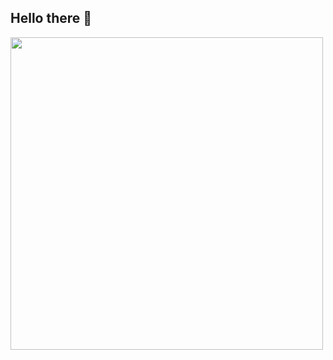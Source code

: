 ## Hello there 👋

<div id="header" align="left">
  <img src = "https://i.giphy.com/media/v1.Y2lkPTc5MGI3NjExM2oxNGNzdnJ6eXAwbmtxN2F3czVuZmhmM2xzbWdxbmpnOHFlN2E3aiZlcD12MV9pbnRlcm5hbF9naWZfYnlfaWQmY3Q9Zw/13HBDT4QSTpveU/giphy.gif" width="500" />
</div>
<!--
**MrKery/MrKery** is a ✨ _special_ ✨ repository because its `README.md` (this file) appears on your GitHub profile.

Here are some ideas to get you started:

- 🔭 I’m currently working on ...
- 🌱 I’m currently learning ...
- 👯 I’m looking to collaborate on ...
- 🤔 I’m looking for help with ...
- 💬 Ask me about ...
- 📫 How to reach me: ...
- 😄 Pronouns: ...
- ⚡ Fun fact: ...
-->

